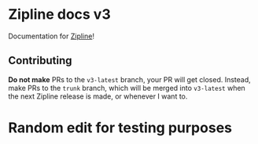 # Zipline docs v3

Documentation for [Zipline](https://github.com/diced/zipline)!

## Contributing

**Do not make** PRs to the `v3-latest` branch, your PR will get closed. Instead, make PRs to the `trunk` branch, which will be merged into `v3-latest` when the next Zipline release is made, or whenever I want to.

# Random edit for testing purposes
